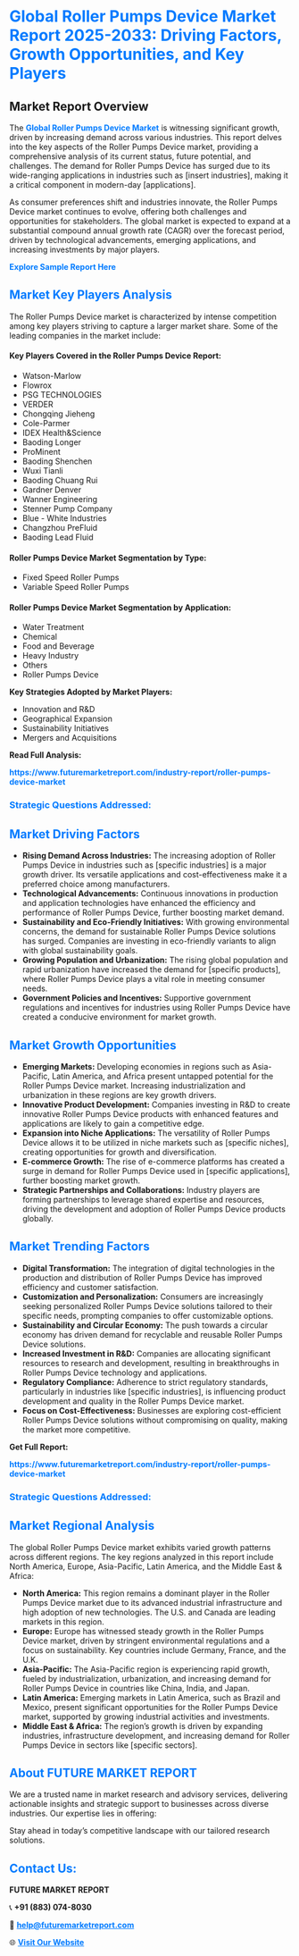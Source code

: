 <h1 style="color: #007BFF;">Global Roller Pumps Device Market Report 2025-2033: Driving Factors, Growth Opportunities, and Key Players</h1>

<section id="overview">
<h2>Market Report Overview</h2>
<p>The <a href="https://www.futuremarketreport.com/industry-report/roller-pumps-device-market" style="color: #007BFF; text-decoration: none;"><strong>Global Roller Pumps Device Market</strong></a> is witnessing significant growth, driven by increasing demand across various industries. This report delves into the key aspects of the Roller Pumps Device market, providing a comprehensive analysis of its current status, future potential, and challenges. The demand for Roller Pumps Device has surged due to its wide-ranging applications in industries such as [insert industries], making it a critical component in modern-day [applications].</p>
<p>As consumer preferences shift and industries innovate, the Roller Pumps Device market continues to evolve, offering both challenges and opportunities for stakeholders. The global market is expected to expand at a substantial compound annual growth rate (CAGR) over the forecast period, driven by technological advancements, emerging applications, and increasing investments by major players.</p>
</section>

<section id="overview">
<p><a href="https://www.futuremarketreport.com/request-sample/reportId=124590" style="color: #007BFF; text-decoration: none;"><strong>Explore Sample Report Here</strong></a></p>
</section>

<section id="key-players">
<h2 style="color: #007BFF;">Market Key Players Analysis</h2>
<p>The Roller Pumps Device market is characterized by intense competition among key players striving to capture a larger market share. Some of the leading companies in the market include:</p>
<h4>Key Players Covered in the Roller Pumps Device Report:</h4>
<ul><li>Watson-Marlow</li><li>Flowrox</li><li>PSG TECHNOLOGIES</li><li>VERDER</li><li>Chongqing Jieheng</li><li>Cole-Parmer</li><li>IDEX Health&amp;Science</li><li>Baoding Longer</li><li>ProMinent</li><li>Baoding Shenchen</li><li>Wuxi Tianli</li><li>Baoding Chuang Rui</li><li>Gardner Denver</li><li>Wanner Engineering</li><li>Stenner Pump Company</li><li>Blue - White Industries</li><li>Changzhou PreFluid</li><li>Baoding Lead Fluid</li></ul>
<h4>Roller Pumps Device Market Segmentation by Type:</h4>
<ul><li>Fixed Speed Roller Pumps</li><li>Variable Speed Roller Pumps</li></ul>

<h4>Roller Pumps Device Market Segmentation by Application:</h4>
<ul><li>Water Treatment</li><li>Chemical</li><li>Food and Beverage</li><li>Heavy Industry</li><li>Others</li><li>Roller Pumps Device</li></ul>
<p><strong>Key Strategies Adopted by Market Players:</strong></p>
<ul>
<li>Innovation and R&D</li>
<li>Geographical Expansion</li>
<li>Sustainability Initiatives</li>
<li>Mergers and Acquisitions</li>
</ul>
</section>

<section>
<p><strong>Read Full Analysis: </strong></p><a href="https://www.futuremarketreport.com/industry-report/roller-pumps-device-market" style="color: #007BFF; text-decoration: none;"><strong>https://www.futuremarketreport.com/industry-report/roller-pumps-device-market</strong></a>
<h3 style="color: #007BFF;">Strategic Questions Addressed:</h3>
</section>

<section id="driving-factors">
<h2 style="color: #007BFF;">Market Driving Factors</h2>
<ul>
<li><strong>Rising Demand Across Industries:</strong> The increasing adoption of Roller Pumps Device in industries such as [specific industries] is a major growth driver. Its versatile applications and cost-effectiveness make it a preferred choice among manufacturers.</li>
<li><strong>Technological Advancements:</strong> Continuous innovations in production and application technologies have enhanced the efficiency and performance of Roller Pumps Device, further boosting market demand.</li>
<li><strong>Sustainability and Eco-Friendly Initiatives:</strong> With growing environmental concerns, the demand for sustainable Roller Pumps Device solutions has surged. Companies are investing in eco-friendly variants to align with global sustainability goals.</li>
<li><strong>Growing Population and Urbanization:</strong> The rising global population and rapid urbanization have increased the demand for [specific products], where Roller Pumps Device plays a vital role in meeting consumer needs.</li>
<li><strong>Government Policies and Incentives:</strong> Supportive government regulations and incentives for industries using Roller Pumps Device have created a conducive environment for market growth.</li>
</ul>
</section>

<section id="growth-opportunities">
<h2 style="color: #007BFF;">Market Growth Opportunities</h2>
<ul>
<li><strong>Emerging Markets:</strong> Developing economies in regions such as Asia-Pacific, Latin America, and Africa present untapped potential for the Roller Pumps Device market. Increasing industrialization and urbanization in these regions are key growth drivers.</li>
<li><strong>Innovative Product Development:</strong> Companies investing in R&D to create innovative Roller Pumps Device products with enhanced features and applications are likely to gain a competitive edge.</li>
<li><strong>Expansion into Niche Applications:</strong> The versatility of Roller Pumps Device allows it to be utilized in niche markets such as [specific niches], creating opportunities for growth and diversification.</li>
<li><strong>E-commerce Growth:</strong> The rise of e-commerce platforms has created a surge in demand for Roller Pumps Device used in [specific applications], further boosting market growth.</li>
<li><strong>Strategic Partnerships and Collaborations:</strong> Industry players are forming partnerships to leverage shared expertise and resources, driving the development and adoption of Roller Pumps Device products globally.</li>
</ul>
</section>

<section id="trending-factors">
<h2 style="color: #007BFF;">Market Trending Factors</h2>
<ul>
<li><strong>Digital Transformation:</strong> The integration of digital technologies in the production and distribution of Roller Pumps Device has improved efficiency and customer satisfaction.</li>
<li><strong>Customization and Personalization:</strong> Consumers are increasingly seeking personalized Roller Pumps Device solutions tailored to their specific needs, prompting companies to offer customizable options.</li>
<li><strong>Sustainability and Circular Economy:</strong> The push towards a circular economy has driven demand for recyclable and reusable Roller Pumps Device solutions.</li>
<li><strong>Increased Investment in R&D:</strong> Companies are allocating significant resources to research and development, resulting in breakthroughs in Roller Pumps Device technology and applications.</li>
<li><strong>Regulatory Compliance:</strong> Adherence to strict regulatory standards, particularly in industries like [specific industries], is influencing product development and quality in the Roller Pumps Device market.</li>
<li><strong>Focus on Cost-Effectiveness:</strong> Businesses are exploring cost-efficient Roller Pumps Device solutions without compromising on quality, making the market more competitive.</li>
</ul>
</section>

<section>
<p><strong>Get Full Report: </strong></p><a href="https://www.futuremarketreport.com/industry-report/roller-pumps-device-market" style="color: #007BFF; text-decoration: none;"><strong>https://www.futuremarketreport.com/industry-report/roller-pumps-device-market</strong></a>
<h3 style="color: #007BFF;">Strategic Questions Addressed:</h3>
</section>


<section id="regional-analysis">
<h2 style="color: #007BFF;">Market Regional Analysis</h2>
<p>The global Roller Pumps Device market exhibits varied growth patterns across different regions. The key regions analyzed in this report include North America, Europe, Asia-Pacific, Latin America, and the Middle East & Africa:</p>
<ul>
<li><strong>North America:</strong> This region remains a dominant player in the Roller Pumps Device market due to its advanced industrial infrastructure and high adoption of new technologies. The U.S. and Canada are leading markets in this region.</li>
<li><strong>Europe:</strong> Europe has witnessed steady growth in the Roller Pumps Device market, driven by stringent environmental regulations and a focus on sustainability. Key countries include Germany, France, and the U.K.</li>
<li><strong>Asia-Pacific:</strong> The Asia-Pacific region is experiencing rapid growth, fueled by industrialization, urbanization, and increasing demand for Roller Pumps Device in countries like China, India, and Japan.</li>
<li><strong>Latin America:</strong> Emerging markets in Latin America, such as Brazil and Mexico, present significant opportunities for the Roller Pumps Device market, supported by growing industrial activities and investments.</li>
<li><strong>Middle East & Africa:</strong> The region’s growth is driven by expanding industries, infrastructure development, and increasing demand for Roller Pumps Device in sectors like [specific sectors].</li>
</ul>
</section>

<footer>
<h2 style="color: #007BFF;">About FUTURE MARKET REPORT</h2>
<p>We are a trusted name in market research and advisory services, delivering actionable insights and strategic support to businesses across diverse industries. Our expertise lies in offering:</p>

<p>Stay ahead in today’s competitive landscape with our tailored research solutions.</p>

<h2 style="color: #007BFF;">Contact Us:</h2>
<p><strong>FUTURE MARKET REPORT</strong></p>
<p>📞 <strong>+91 (883) 074-8030</strong></p>
<p>📧 <strong><a href="mailto:help@futuremarketreport.com" style="color: #007BFF;">help@futuremarketreport.com</a></strong></p>
<p>🌐 <strong><a href="https://www.futuremarketreport.com/" style="color: #007BFF;">Visit Our Website</a></strong></p>
</footer>